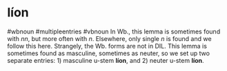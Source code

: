 # líon
#wbnoun
#multipleentries
#vbnoun
In Wb., this lemma is sometimes found with *nn*, but more often with *n*. Elsewhere, only single *n* is found and we follow this here. Strangely, the Wb. forms are not in DIL. This lemma is sometimes found as masculine, sometimes as neuter, so we set up two separate entries: 1) masculine u-stem **líon**, and 2) neuter u-stem **líon**.